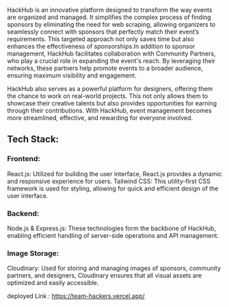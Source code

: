 HackHub is an innovative platform designed to transform the way events are organized and managed. It simplifies the complex process of finding sponsors by eliminating the need for web scraping, allowing organizers to seamlessly connect with sponsors that perfectly match their event’s requirements. This targeted approach not only saves time but also enhances the effectiveness of sponsorships.In addition to sponsor management, HackHub facilitates collaboration with Community Partners, who play a crucial role in expanding the event's reach. By leveraging their networks, these partners help promote events to a broader audience, ensuring maximum visibility and engagement.


HackHub also serves as a powerful platform for designers, offering them the chance to work on real-world projects. This not only allows them to showcase their creative talents but also provides opportunities for earning through their contributions. With HackHub, event management becomes more streamlined, effective, and rewarding for everyone involved.

## Tech Stack:

### Frontend:

React.js: Utilized for building the user interface, React.js provides a dynamic and responsive experience for users.
Tailwind CSS: This utility-first CSS framework is used for styling, allowing for quick and efficient design of the user interface.
### Backend:

Node.js & Express.js: These technologies form the backbone of HackHub, enabling efficient handling of server-side operations and API management.
### Image Storage:

Cloudinary: Used for storing and managing images of sponsors, community partners, and designers, Cloudinary ensures that all visual assets are optimized and easily accessible.

deployed Link : https://team-hackers.vercel.app/
